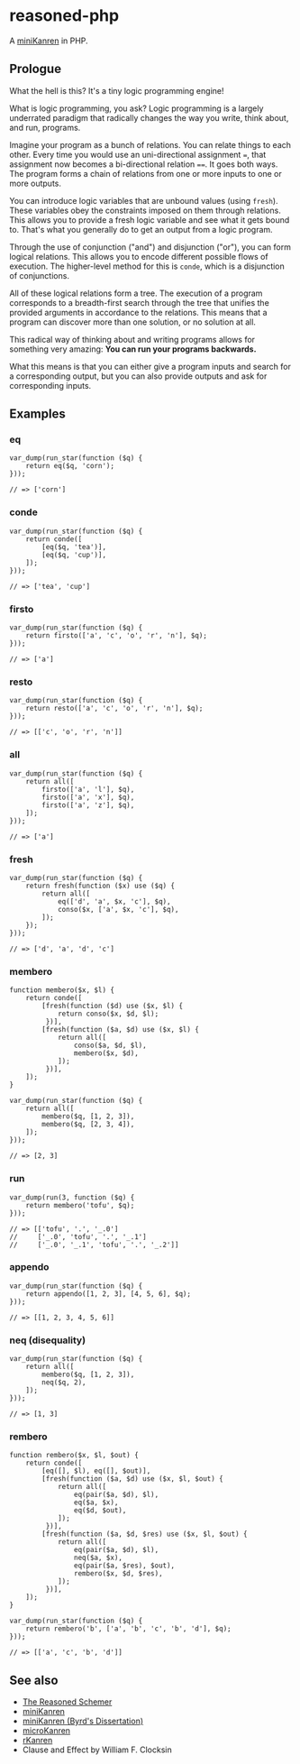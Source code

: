 # reasoned-php

A [miniKanren](http://minikanren.org/) in PHP.

## Prologue

What the hell is this? It's a tiny logic programming engine!

What is logic programming, you ask? Logic programming is a largely underrated
paradigm that radically changes the way you write, think about, and run,
programs.

Imagine your program as a bunch of relations. You can relate things to each
other. Every time you would use an uni-directional assignment `=`, that
assignment now becomes a bi-directional relation `==`. It goes both ways. The
program forms a chain of relations from one or more inputs to one or more
outputs.

You can introduce logic variables that are unbound values (using `fresh`).
These variables obey the constraints imposed on them through relations. This
allows you to provide a fresh logic variable and see what it gets bound to.
That's what you generally do to get an output from a logic program.

Through the use of conjunction ("and") and disjunction ("or"), you can form
logical relations. This allows you to encode different possible flows of
execution. The higher-level method for this is `conde`, which is a disjunction
of conjunctions.

All of these logical relations form a tree. The execution of a program
corresponds to a breadth-first search through the tree that unifies the
provided arguments in accordance to the relations. This means that a program
can discover more than one solution, or no solution at all.

This radical way of thinking about and writing programs allows for something
very amazing: **You can run your programs backwards.**

What this means is that you can either give a program inputs and search for a
corresponding output, but you can also provide outputs and ask for
corresponding inputs.

## Examples

### eq

    var_dump(run_star(function ($q) {
        return eq($q, 'corn');
    }));

    // => ['corn']

### conde

    var_dump(run_star(function ($q) {
        return conde([
            [eq($q, 'tea')],
            [eq($q, 'cup')],
        ]);
    }));

    // => ['tea', 'cup']

### firsto

    var_dump(run_star(function ($q) {
        return firsto(['a', 'c', 'o', 'r', 'n'], $q);
    }));

    // => ['a']

### resto

    var_dump(run_star(function ($q) {
        return resto(['a', 'c', 'o', 'r', 'n'], $q);
    }));

    // => [['c', 'o', 'r', 'n']]

### all

    var_dump(run_star(function ($q) {
        return all([
            firsto(['a', 'l'], $q),
            firsto(['a', 'x'], $q),
            firsto(['a', 'z'], $q),
        ]);
    }));

    // => ['a']

### fresh

    var_dump(run_star(function ($q) {
        return fresh(function ($x) use ($q) {
            return all([
                eq(['d', 'a', $x, 'c'], $q),
                conso($x, ['a', $x, 'c'], $q),
            ]);
        });
    }));

    // => ['d', 'a', 'd', 'c']

### membero

    function membero($x, $l) {
        return conde([
            [fresh(function ($d) use ($x, $l) {
                return conso($x, $d, $l);
             })],
            [fresh(function ($a, $d) use ($x, $l) {
                return all([
                    conso($a, $d, $l),
                    membero($x, $d),
                ]);
             })],
        ]);
    }

    var_dump(run_star(function ($q) {
        return all([
            membero($q, [1, 2, 3]),
            membero($q, [2, 3, 4]),
        ]);
    }));

    // => [2, 3]

### run

    var_dump(run(3, function ($q) {
        return membero('tofu', $q);
    }));

    // => [['tofu', '.', '_.0']
    //     ['_.0', 'tofu', '.', '_.1']
    //     ['_.0', '_.1', 'tofu', '.', '_.2']]

### appendo

    var_dump(run_star(function ($q) {
        return appendo([1, 2, 3], [4, 5, 6], $q);
    }));

    // => [[1, 2, 3, 4, 5, 6]]

### neq (disequality)

    var_dump(run_star(function ($q) {
        return all([
            membero($q, [1, 2, 3]),
            neq($q, 2),
        ]);
    }));

    // => [1, 3]

### rembero

    function rembero($x, $l, $out) {
        return conde([
            [eq([], $l), eq([], $out)],
            [fresh(function ($a, $d) use ($x, $l, $out) {
                return all([
                    eq(pair($a, $d), $l),
                    eq($a, $x),
                    eq($d, $out),
                ]);
             })],
            [fresh(function ($a, $d, $res) use ($x, $l, $out) {
                return all([
                    eq(pair($a, $d), $l),
                    neq($a, $x),
                    eq(pair($a, $res), $out),
                    rembero($x, $d, $res),
                ]);
             })],
        ]);
    }

    var_dump(run_star(function ($q) {
        return rembero('b', ['a', 'b', 'c', 'b', 'd'], $q);
    }));

    // => [['a', 'c', 'b', 'd']]

## See also

* [The Reasoned Schemer](http://mitpress.mit.edu/books/reasoned-schemer)
* [miniKanren](http://minikanren.org/)
* [miniKanren (Byrd's Dissertation)](https://scholarworks.iu.edu/dspace/bitstream/handle/2022/8777/Byrd_indiana_0093A_10344.pdf)
* [microKanren](http://webyrd.net/scheme-2013/papers/HemannMuKanren2013.pdf)
* [rKanren](http://webyrd.net/scheme-2013/papers/Swords2013.pdf)
* Clause and Effect by William F. Clocksin
